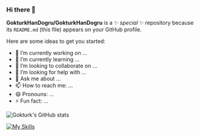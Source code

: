 ### Hi there 👋


**GokturkHanDogru/GokturkHanDogru** is a ✨ _special_ ✨ repository because its `README.md` (this file) appears on your GitHub profile.

Here are some ideas to get you started:

- 🔭 I’m currently working on ...
- 🌱 I’m currently learning ...
- 👯 I’m looking to collaborate on ...
- 🤔 I’m looking for help with ...
- 💬 Ask me about ...
- 📫 How to reach me: ...
- 😄 Pronouns: ...
- ⚡ Fun fact: ...

![Gokturk's GitHub stats](https://github-readme-stats.vercel.app/api?username=GokturkHanDogru&show_icons=true&theme=dark)

[![My Skills](https://skillicons.dev/icons?i=java)](https://skillicons.dev)
